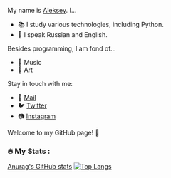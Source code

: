 My name is [Aleksey](https://github.com/yourusername). I...

- :books: I study various technologies, including Python.
- :speech_balloon: I speak Russian and English.

Besides programming, I am fond of...

- :musical_note: Music
- :art: Art

Stay in touch with me:

- :email: [Mail](linue@inbox.ru)
- :bird: [Twitter](https://twitter.com/linue)
- :camera: [Instagram](https://www.instagram.com/quam.max)

Welcome to my GitHub page! :rocket:

### :fire: My Stats :
[Anurag's GitHub stats](https://github-readme-stats.vercel.app/api?username=linue-code&show_icons=true&theme=default&bg_color=09131B&title_color=FF652F&text_color=FEE300&icon_color=FF652F)
[![Top Langs](https://github-readme-stats.vercel.app/api/top-langs/?username=linue&layout=donut&bg_color=09131B)](https://github.com/anuraghazra/github-readme-stats)

